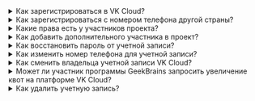 <details>

<summary>Как зарегистрироваться в VK Cloud?</summary>

Перейдите на [страницу VK Cloud](https://cloud.vk.com) и нажмите **Регистрация**. Заполните все необходимые поля, чтобы начать использовать учетную запись. Подробнее в статье [Регистрация в VK Cloud](/ru/intro/start/account-registration).

</details>

<details>

<summary>Как зарегистрироваться с номером телефона другой страны?</summary>

Обратитесь в техническую поддержку на почту `support@mcs.mail.ru` с просьбой внести номер телефона вручную.

<warn>

Через личный кабинет VK Cloud можно зарегистрировать только номера телефона, которые начинаются на `+7`.

</warn>

</details>

<details>

<summary>Какие права есть у участников проекта?</summary>

Ролевая модель участников проекта описана в статье [Роли личного кабинета и их разрешения](../concepts/rolesandpermissions).

</details>

<details>

<summary>Как добавить дополнительного участника в проект?</summary>

Процедура описана в статье [Управление доступами](../service-management/project-settings/access-manage#priglashenie_v_proekt_novogo_uchastnika). При добавлении укажите роль, ориентируясь на [матрицу ролей](../concepts/rolesandpermissions/).

</details>

<details>

<summary>Как восстановить пароль от учетной записи?</summary>

1. Нажмите **Забыли пароль?** на экране входа в личный кабинет.
1. Введите почту в поле **Email, указанный при регистрации**.
1. Нажмите кнопку **Отправить пароль**. Письмо с инструкцией для восстановления пароля будет отправлено на указанную почту.
1. Пройдите по ссылке в письме о восстановлении пароля от личного кабинета VK Cloud.
1. Введите новый пароль в одноименное поле.
1. Нажмите кнопку **Сохранить**.

</details>

<details>

<summary>Как изменить номер телефона для учетной записи?</summary>

Обратитесь в [техническую поддержку](/ru/contacts), укажите данные:

- текущий номер телефона;
- новый номер телефона.

Номер будет изменен после успешного подтверждения личности пользователя.

</details>

<details>

<summary>Как сменить владельца учетной записи VK Cloud?</summary>

Воспользуйтесь инструкцией из статьи [Управление проектом](../service-management/project-settings/manage#smena_vladelca_proekta).

</details>

<details>

<summary>Может ли участник программы GeekBrains запросить увеличение квот на платформе VK Cloud?</summary>

Да, может. Для этого обратитесь к назначенному GeekBrains куратору.

</details>

<details>

<summary>Как удалить учетную запись?</summary>

Обратитесь в техническую поддержку, подробнее в статье [Удаление учетной записи](../how-to-guides/account-delete/).

</details>

